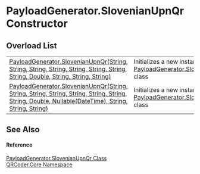 # PayloadGenerator.SlovenianUpnQr Constructor


## Overload List
<table>
<tr>
<td><a href="M_QRCoder_Core_PayloadGenerator_SlovenianUpnQr__ctor_1.md">PayloadGenerator.SlovenianUpnQr(String, String, String, String, String, String, String, String, Double, String, String, String)</a></td>
<td>Initializes a new instance of the <a href="T_QRCoder_Core_PayloadGenerator_SlovenianUpnQr.md">PayloadGenerator.SlovenianUpnQr</a> class</td></tr>
<tr>
<td><a href="M_QRCoder_Core_PayloadGenerator_SlovenianUpnQr__ctor.md">PayloadGenerator.SlovenianUpnQr(String, String, String, String, String, String, String, String, Double, Nullable(DateTime), String, String, String)</a></td>
<td>Initializes a new instance of the <a href="T_QRCoder_Core_PayloadGenerator_SlovenianUpnQr.md">PayloadGenerator.SlovenianUpnQr</a> class</td></tr>
</table>

## See Also


#### Reference
<a href="T_QRCoder_Core_PayloadGenerator_SlovenianUpnQr.md">PayloadGenerator.SlovenianUpnQr Class</a>  
<a href="N_QRCoder_Core.md">QRCoder.Core Namespace</a>  
